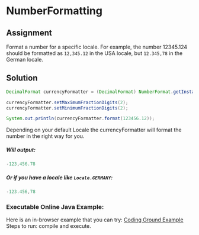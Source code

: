 # NumberFormatting 

## Assignment
Format a number for a specific locale. For example, the number 12345.124 should be formatted as `12,345.12` in the USA locale, but `12.345,78` in the German locale.

## Solution
```java
DecimalFormat currencyFormatter = (DecimalFormat) NumberFormat.getInstance(Locale.getDefault());

currencyFormatter.setMaximumFractionDigits(2);
currencyFormatter.setMinimumFractionDigits(2);

System.out.println(currencyFormatter.format(123456.12));
```

Depending on your default Locale the currencyFormatter will format the number in the right way for you.

##### Will output:
```java
-123,456.78
```

##### Or if you have a locale like `Locale.GERMANY`:
```java
-123.456,78
```

### Executable Online Java Example:
Here is an in-browser example that you can try: [Coding Ground Example]
Steps to run: compile and execute.

[Coding Ground Example]:http://goo.gl/wq7aa5
